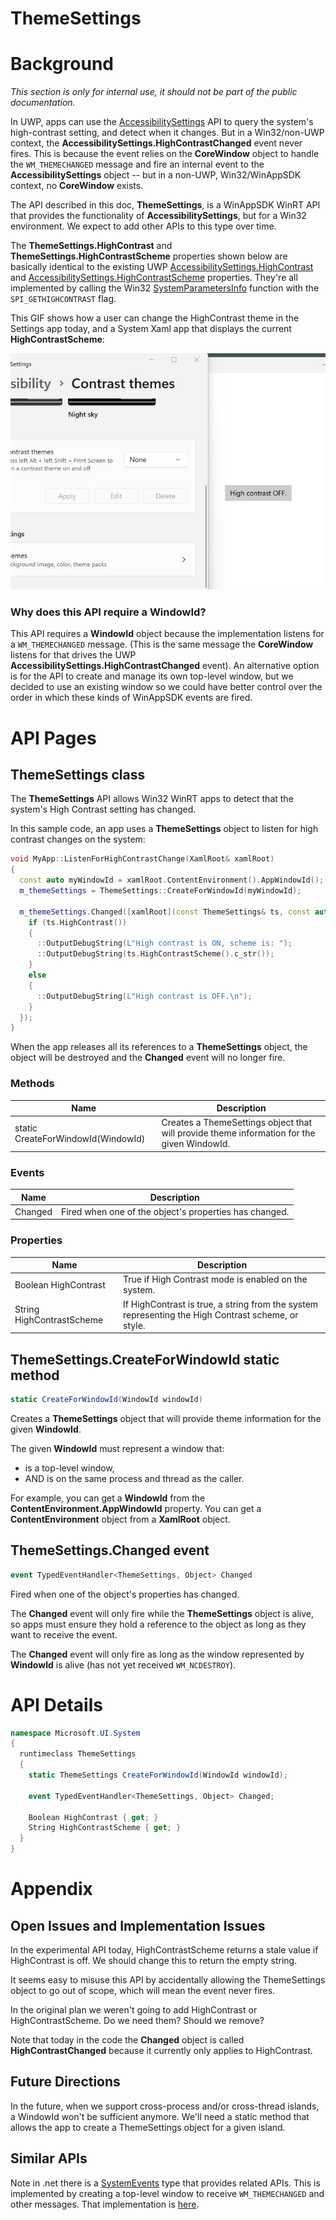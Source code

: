 ThemeSettings 
===

# Background
_This section is only for internal use, it should not be part of the public documentation._

In UWP, apps can use the
[AccessibilitySettings](https://learn.microsoft.com/en-us/uwp/api/windows.ui.viewmanagement.accessibilitysettings?view=winrt-22621)
API to query the system's high-contrast setting, and detect when it changes.  But in a Win32/non-UWP context, the
**AccessibilitySettings.HighContrastChanged** event never fires.  This is because the event relies on the **CoreWindow**
object to handle the `WM_THEMECHANGED` message and fire an internal event to the **AccessibilitySettings** object -- but
in a non-UWP, Win32/WinAppSDK context, no **CoreWindow** exists.

The API described in this doc, **ThemeSettings**, is a WinAppSDK WinRT API that provides the functionality of
**AccessibilitySettings**, but for a Win32 environment.  We expect to add other APIs to this type over time.

The **ThemeSettings.HighContrast** and **ThemeSettings.HighContrastScheme** properties shown below are basically identical to the
existing UWP [AccessibilitySettings.HighContrast](https://learn.microsoft.com/en-us/uwp/api/windows.ui.viewmanagement.accessibilitysettings.highcontrast?view=winrt-22621) 
and [AccessibilitySettings.HighContrastScheme](https://learn.microsoft.com/en-us/uwp/api/windows.ui.viewmanagement.accessibilitysettings.highcontrastscheme?view=winrt-22621)
properties.  They're all implemented by calling the Win32 [SystemParametersInfo](https://learn.microsoft.com/en-us/windows/win32/api/winuser/nf-winuser-systemparametersinfow)
function with the `SPI_GETHIGHCONTRAST` flag.

This GIF shows how a user can change the HighContrast theme in the Settings app today, and a System Xaml app that displays the current **HighContrastScheme**:

![Choosing high contast themes in the settings app](HighContrastThemes.gif)

### Why does this API require a WindowId?
This API requires a **WindowId** object because the implementation listens for a `WM_THEMECHANGED` message.  (This is
the same message the **CoreWindow** listens for that drives the UWP **AccessibilitySettings.HighContrastChanged**  event).
An alternative option is for the API to create and manage its own top-level window, but we decided to use an existing
window so we could have better control over the order in which these kinds of WinAppSDK events are fired.

# API Pages

## ThemeSettings class
The **ThemeSettings** API allows Win32 WinRT apps to detect that the system's High Contrast setting
has changed.  

In this sample code, an app uses a **ThemeSettings** object to listen for high contrast changes
on the system:

```c++
void MyApp::ListenForHighContrastChange(XamlRoot& xamlRoot) 
{
  const auto myWindowId = xamlRoot.ContentEnvironment().AppWindowId();
  m_themeSettings = ThemeSettings::CreateForWindowId(myWindowId);

  m_themeSettings.Changed([xamlRoot](const ThemeSettings& ts, const auto&) {
    if (ts.HighContrast())
    {
      ::OutputDebugString(L"High contrast is ON, scheme is: ");
      ::OutputDebugString(ts.HighContrastScheme().c_str());
    }
    else
    {
      ::OutputDebugString(L"High contrast is OFF.\n");
    }
  });
}
```

When the app releases all its references to a **ThemeSettings** object, the object will be destroyed and the **Changed** event will
no longer fire.

### Methods
|Name|Description|
|-|-|
|static CreateForWindowId(WindowId)|Creates a ThemeSettings object that will provide theme information for the given WindowId.|

### Events
|Name|Description|
|-|-|
|Changed|Fired when one of the object's properties has changed.|

### Properties
| Name | Description |
|-|-|
| Boolean HighContrast | True if High Contrast mode is enabled on the system. |
| String HighContrastScheme | If HighContrast is true, a string from the system representing the High Contrast scheme, or style. |

## ThemeSettings.CreateForWindowId static method

``` c#
static CreateForWindowId(WindowId windowId)
```

Creates a **ThemeSettings** object that will provide theme information for the given **WindowId**.

The given **WindowId** must represent a window that:
* is a top-level window,
* AND is on the same process and thread as the caller.

For example, you can get a **WindowId** from the **ContentEnvironment.AppWindowId** property.  You can get a **ContentEnvironment**
object from a **XamlRoot** object.

## ThemeSettings.Changed event

```c#
event TypedEventHandler<ThemeSettings, Object> Changed
```

Fired when one of the object's properties has changed.

The **Changed** event will only fire while the **ThemeSettings** object is alive, so apps must ensure
they hold a reference to the object as long as they want to receive the event.

The **Changed** event will only fire as long as the window represented by **WindowId** is alive (has not yet received `WM_NCDESTROY`).

# API Details

``` c# (really midl3)
namespace Microsoft.UI.System
{
  runtimeclass ThemeSettings 
  {
    static ThemeSettings CreateForWindowId(WindowId windowId);

    event TypedEventHandler<ThemeSettings, Object> Changed;

    Boolean HighContrast { get; }
    String HighContrastScheme { get; } 
  }
}
```

# Appendix

## Open Issues and Implementation Issues
In the experimental API today, HighContrastScheme returns a stale value if HighContrast is off.  We should change this to return
the empty string.

It seems easy to misuse this API by accidentally allowing the ThemeSettings object to go out of scope, which will mean the event
never fires.

In the original plan we weren't going to add HighContrast or HighContrastScheme.  Do we need them?  Should we remove?

Note that today in the code the **Changed** object is called **HighContrastChanged** because it currently only applies to HighContrast.

## Future Directions
In the future, when we support cross-process and/or cross-thread islands, a WindowId won't be sufficient anymore.  We'll need
a static method that allows the app to create a ThemeSettings object for a given island.


## Similar APIs
Note in .net there is a
[SystemEvents](https://learn.microsoft.com/en-us/dotnet/api/microsoft.win32.systemevents?view=dotnet-plat-ext-7.0) type
that provides related APIs.  This is implemented by creating a top-level window to receive `WM_THEMECHANGED` and other
messages.  That implementation is
[here](https://github.com/microsoft/referencesource/blob/5697c29004a34d80acdaf5742d7e699022c64ecd/System/compmod/microsoft/win32/SystemEvents.cs).
